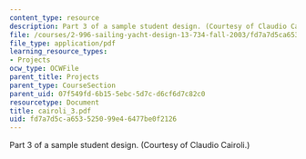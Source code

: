 ```yaml
---
content_type: resource
description: Part 3 of a sample student design. (Courtesy of Claudio Cairoli.)
file: /courses/2-996-sailing-yacht-design-13-734-fall-2003/fd7a7d5ca653525099e46477be0f2126_cairoli_3.pdf
file_type: application/pdf
learning_resource_types:
- Projects
ocw_type: OCWFile
parent_title: Projects
parent_type: CourseSection
parent_uid: 07f549fd-6b15-5ebc-5d7c-d6cf6d7c82c0
resourcetype: Document
title: cairoli_3.pdf
uid: fd7a7d5c-a653-5250-99e4-6477be0f2126
---
```

Part 3 of a sample student design. (Courtesy of Claudio Cairoli.)


